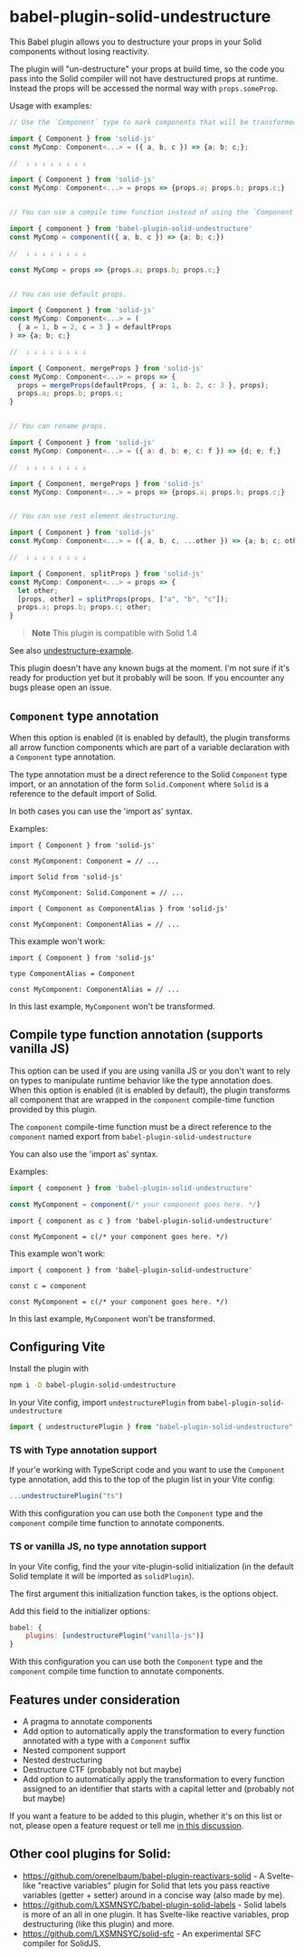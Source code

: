 # babel-plugin-solid-undestructure

This Babel plugin allows you to destructure your props in your Solid components without losing reactivity.

The plugin will "un-destructure" your props at build time, so the code you pass into the Solid compiler will not have destructured props at runtime. Instead the props will be accessed the normal way with `props.someProp`.

Usage with examples:

```jsx
// Use the `Component` type to mark components that will be transformed by the plugin.

import { Component } from 'solid-js'
const MyComp: Component<...> = ({ a, b, c }) => {a; b; c;};

//  ↓ ↓ ↓ ↓ ↓ ↓ ↓ ↓

import { Component } from 'solid-js'
const MyComp: Component<...> = props => {props.a; props.b; props.c;}


// You can use a compile time function instead of using the `Component` type (works with vanilla JS).

import { component } from 'babel-plugin-solid-undestructure'
const MyComp = component(({ a, b, c }) => {a; b; c;})

//  ↓ ↓ ↓ ↓ ↓ ↓ ↓ ↓

const MyComp = props => {props.a; props.b; props.c;}


// You can use default props.

import { Component } from 'solid-js'
const MyComp: Component<...> = (
  { a = 1, b = 2, c = 3 } = defaultProps
) => {a; b; c;}

//  ↓ ↓ ↓ ↓ ↓ ↓ ↓ ↓

import { Component, mergeProps } from 'solid-js'
const MyComp: Component<...> = props => {
  props = mergeProps(defaultProps, { a: 1, b: 2, c: 3 }, props);
  props.a; props.b; props.c;
}


// You can rename props.

import { Component } from 'solid-js'
const MyComp: Component<...> = ({ a: d, b: e, c: f }) => {d; e; f;}

//  ↓ ↓ ↓ ↓ ↓ ↓ ↓ ↓

import { Component, mergeProps } from 'solid-js'
const MyComp: Component<...> = props => {props.a; props.b; props.c;}


// You can use rest element destructuring.

import { Component } from 'solid-js'
const MyComp: Component<...> = ({ a, b, c, ...other }) => {a; b; c; other;}

//  ↓ ↓ ↓ ↓ ↓ ↓ ↓ ↓

import { Component, splitProps } from 'solid-js'
const MyComp: Component<...> = props => {
  let other;
  [props, other] = splitProps(props, ["a", "b", "c"]);
  props.a; props.b; props.c; other;
}
```

> **Note**
> This plugin is compatible with Solid 1.4

See also [undestructure-example](https://github.com/orenelbaum/undestructure-example).

This plugin doesn't have any known bugs at the moment. I'm not sure if it's ready for production yet but it probably will be soon. If you encounter any bugs please open an issue.


## `Component` type annotation

When this option is enabled (it is enabled by default), the plugin transforms all arrow function components which are part of a variable declaration with a `Component` type annotation.

The type annotation must be a direct reference to the Solid `Component` type import, or an annotation of the form `Solid.Component` where `Solid` is a reference to the default import of Solid.

In both cases you can use the 'import as' syntax.

Examples:

```tsx
import { Component } from 'solid-js'

const MyComponent: Component = // ...
```

```tsx
import Solid from 'solid-js'

const MyComponent: Solid.Component = // ...
```

```tsx
import { Component as ComponentAlias } from 'solid-js'

const MyComponent: ComponentAlias = // ...
```

This example won't work:

```tsx
import { Component } from 'solid-js'

type ComponentAlias = Component

const MyComponent: ComponentAlias = // ...
```

In this last example, `MyComponent` won't be transformed.


## Compile type function annotation (supports vanilla JS)

This option can be used if you are using vanilla JS or you don't want to rely on types to manipulate runtime behavior like the type annotation does.
When this option is enabled (it is enabled by default), the plugin transforms all component that are wrapped in the `component` compile-time function provided by this plugin.

The `component` compile-time function must be a direct reference to the `component` named export from `babel-plugin-solid-undestructure`

You can also use the 'import as' syntax.

Examples:

```jsx
import { component } from 'babel-plugin-solid-undestructure'

const MyComponent = component(/* your component goes here. */)
```

```tsx
import { component as c } from 'babel-plugin-solid-undestructure'

const MyComponent = c(/* your component goes here. */)
```

This example won't work:

```tsx
import { component } from 'babel-plugin-solid-undestructure'

const c = component

const MyComponent = c(/* your component goes here. */)
```

In this last example, `MyComponent` won't be transformed.


## Configuring Vite

Install the plugin with 

```sh
npm i -D babel-plugin-solid-undestructure
```

In your Vite config, import `undestructurePlugin` from `babel-plugin-solid-undestructure`

```js
import { undestructurePlugin } from "babel-plugin-solid-undestructure"
```

### TS with Type annotation support

If your'e working with TypeScript code and you want to use the `Component` type annotation, add this to the top of the plugin list in your Vite config:

```js
...undestructurePlugin("ts")
```

With this configuration you can use both the `Component` type and the `component` compile time function to annotate components.

### TS or vanilla JS, no type annotation support

In your Vite config, find the your vite-plugin-solid initialization (in the default Solid template it will be imported as `solidPlugin`).

The first argument this initialization function takes, is the options object.

Add this field to the initializer options:
```js
babel: {
	plugins: [undestructurePlugin("vanilla-js")]
} 
```

With this configuration you can use both the `Component` type and the `component` compile time function to annotate components.


## Features under consideration

- A pragma to annotate components
- Add option to automatically apply the transformation to every function annotated with a type with a `Component` suffix
- Nested component support
- Nested destructuring
- Destructure CTF (probably not but maybe)
- Add option to automatically apply the transformation to every function assigned to an identifier that starts with a capital letter and  (probably not but maybe)

If you want a feature to be added to this plugin, whether it's on this list or not, please open a feature request or tell me [in this discussion](https://github.com/orenelbaum/babel-plugin-solid-undestructure/discussions/5).


## Other cool plugins for Solid:

- https://github.com/orenelbaum/babel-plugin-reactivars-solid - A Svelte-like "reactive variables" plugin for Solid that lets you pass reactive variables (getter + setter) around in a concise way (also made by me).
- https://github.com/LXSMNSYC/babel-plugin-solid-labels - Solid labels is more of an all in one plugin. It has Svelte-like reactive variables, prop destructuring (like this plugin) and more.
- https://github.com/LXSMNSYC/solid-sfc - An experimental SFC compiler for SolidJS.
